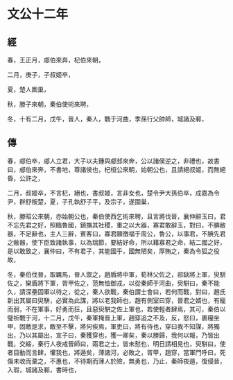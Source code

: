 # 文公十二年
## 經

春，王正月，郕伯來奔，杞伯來朝，

二月，庚子，子叔姬卒，

夏，楚人圍巢，

秋，滕子來朝，秦伯使術來聘，

冬，十有二月，戊午，晉人，秦人，戰于河曲，季孫行父帥師，城諸及鄆，

## 傳

春，郕伯卒，郕人立君，大子以夫鍾與郕邽來奔，公以諸侯逆之，非禮也，故書曰，郕伯來奔，不書地，尊諸侯也，杞桓公來朝，始朝公也，且請絕叔姬，而無絕昏，公許之，

二月，叔姬卒，不言杞，絕也，書叔姬，言非女也，楚令尹大孫伯卒，成嘉為令尹，群舒叛楚，夏，子孔執舒子平，及宗子，遂圍巢，

秋，滕昭公來朝，亦始朝公也，秦伯使西乞術來聘，且言將伐晉，襄仲辭玉曰，君不忘先君之好，照臨魯國，鎮撫其社稷，重之以大器，寡君敢辭玉，對曰，不腆敝器，不足辭也，主人三辭，賓客曰，寡君願徼福于周公，魯公，以事君，不腆先君之敝器，使下臣致諸執事，以為瑞節，要結好命，所以藉寡君之命，結二國之好，是以敢致之，襄仲曰，不有君子，其能國乎，國無陋矣，厚賄之，秦為令狐之役故，

冬，秦伯伐晉，取羈馬，晉人禦之，趙盾將中軍，荀林父佐之，郤缺將上軍，臾駢佐之，欒盾將下軍，胥甲佐之，范無恤御戎，以從秦師于河曲，臾駢曰，秦不能久，請深壘固軍以待之，從之，秦人欲戰，秦伯謂士會曰，若何而戰，對曰，趙氏新出其屬曰臾駢，必實為此謀，將以老我師也，趙有側室曰穿，晉君之婿也，有寵而弱，不在軍事，好勇而狂，且惡臾駢之佐上軍也，若使輕者肆焉，其可，秦伯以璧祈戰于河，十二月，戊午，秦軍掩晉上軍，趙穿追之不及，反，怒曰，裹糧坐甲，固敵是求，敵至不擊，將何俟焉，軍吏曰，將有待也，穿曰我不知謀，將獨出，乃以其屬出，宣子曰，秦獲穿也，獲一卿矣，秦以勝歸，我何以報，乃皆出戰，交綏，秦行人夜戒晉師曰，兩君之士，皆未憖也，明日請相見也，臾駢曰，使者目動而言肆，懼我也，將遁矣，薄諸河，必敗之，胥甲，趙穿，當軍門呼曰，死傷未收而棄之，不惠也，不待期而薄人於險，無勇也，乃止，秦師夜遁，復侵晉，入瑕，城諸及鄆，書時也，

